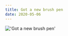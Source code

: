 ```yaml
---
title: Got a new brush pen
date: 2020-05-06
---
```


!['Got a new brush pen'](/21Gotanewbrushpen2.jpg)


